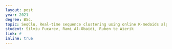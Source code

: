 ```yaml
---
layout: post
year: 2021
degree: BSc.
topic: SeqClu, Real-time sequence clustering using online K-medoids algorithm
student: Silviu Fucarev, Rami Al-Obaidi, Ruben te Wierik
link: #
inline: true
---
```


